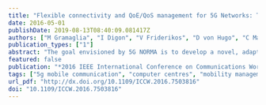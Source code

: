 ```yaml
---
title: "Flexible connectivity and QoE/QoS management for 5G Networks: The 5G NORMA view"
date: 2016-05-01
publishDate: 2019-08-13T08:40:09.081417Z
authors: ["M Gramaglia", "I Digon", "V Friderikos", "D von Hugo", "C Mannweiler", "M A Puente", "K Samdanis", "B Sayadi"]
publication_types: ["1"]
abstract: "The goal envisioned by 5G NORMA is to develop a novel, adaptive and future-proof 5G mobile network architecture. In order to fulfill these requirements, 5G NORMA envisions an extremely flexible architecture to be deployed in a multi-tier distributed data-center. In this paper we focus on the novel mobility management schemes, QoE/QoS, Control and Orchestration mechanisms that are being developed in 5G NORMA. These modules, that follow the software-defined principle, jointly optimize core and access functions. The final result is a modular architecture that adapts to the requirements of very heterogeneous services, while allowing multiple tenants to share network resources among them, providing hence the flexible connectivity needed by future 5G Networks."
featured: false
publication: "*2016 IEEE International Conference on Communications Workshops (ICC)*"
tags: ["5g mobile communication", "computer centres", "mobility management (mobile radio)", "quality of experience", "quality of service", "telecommunication control", "flexible connectivity", "qoe-qos management", "5g norma view", "adaptive 5g mobile network architecture", "future-proof 5g mobile network architecture", "flexible architecture", "multitier distributed data-center", "mobility management schemes", "control mechanisms", "orchestration mechanisms", "modular architecture", "heterogeneous services", "5g mobile communication", "mobile computing", "mobile radio mobility management", "postal services", "computer architecture", "network architecture", ""]
url_pdf: "http://dx.doi.org/10.1109/ICCW.2016.7503816"
doi: "10.1109/ICCW.2016.7503816"
---
```


